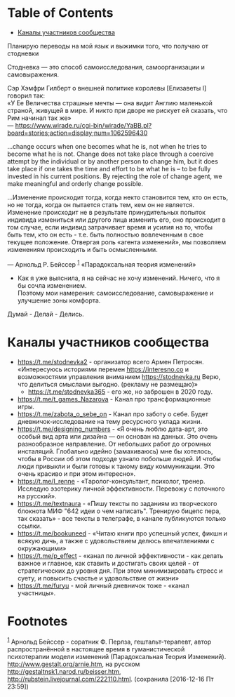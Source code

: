 
# Table of Contents

-   [Каналы участников сообщества](#org5fa42dd)

<div class="preview" id="org8409c42">
<p>
Планирую переводы на мой язык и выжимки того, что получаю от стодневки
</p>

</div>

Стодневка — это способ самоисследования, самоорганизации и самовыражения. 

<div class="epigraph" id="org76a5d75">
<p>
Cэр Хэмфри Гилберт о внешней политике королевы [Елизаветы I] говорил так:<br>
«У Ее Величества страшные мечты — она видит Англию маленькой страной, живущей в мире.  И никто при дворе не рискует ей сказать, что Рим начинал так же»<br>
&#x2014; <a href="https://www.wirade.ru/cgi-bin/wirade/YaBB.pl?board=stories;action=display;num=1062596430">https://www.wirade.ru/cgi-bin/wirade/YaBB.pl?board=stories;action=display;num=1062596430</a>
</p>

</div>

<div class="epigraph" id="org7b8c865">
<p>
&#x2026;change occurs when one becomes what he is, not when he tries to become what he is not. Change does not take place through a coercive attempt by the individual or by another person to change him, but it does take place if one takes the time and effort to be what he is &#x2013; to be fully invested in his current positions. By rejecting the role of change agent, we make meaningful and orderly change possible. 
</p>

<p>
&#x2026;Изменение происходит тогда, когда некто становится тем, кто он есть, но не тогда, когда он пытается стать тем, кем он не является. Изменение происходит не в результате принудительных попыток индивида измениться или другого лица изменить его, оно происходит в том случае, если индивид затрачивает время и усилия на то, чтобы быть тем, кто он есть - т.е. быть полностью вовлеченным в свое текущее положение. Отвергая роль «агента изменений», мы позволяем изменениям происходить и быть осмысленными.
</p>

<p>
&#x2014; Арнольд Р. Бейссер <sup><a id="fnr.1" name="fnr.1" class="footref" href="#fn.1" role="doc-backlink">1</a></sup> «Парадоксальная теория изменений»
</p>

</div>

-   Как я уже выяснила, я на сейчас не хочу изменений. Ничего, что я бы сочла изменением.  
    Поэтому мои намерения: самоисследование, самовыражение и улучшение зоны комфорта.

Думай - Делай - Делись.


<a id="org5fa42dd"></a>

# Каналы участников сообщества

-   <https://t.me/stodnevka2> - организатор всего Армен Петросян. «Интересуюсь историями перемен <https://interesno.co> и возможностями управления вниманием <https://stodnevka.ru> Верю, что делиться смыслами выгодно. (рекламу не размещаю)»
    -   <https://t.me/stodnevka365> - его же, но заброшен в 2020 году.
-   <https://t.me/t_games_Nazarova> - Канал про трансформационные игры.
-   <https://t.me/zabota_o_sebe_on> - Канал про заботу о себе. Будет дневничок-исследование на тему ресурсного уклада жизни.
-   <https://t.me/designing_numbers> - «Я очень люблю дата-арт, это особый вид арта или дизайна — он основан на данных. Это очень разнообразное направление. От небольших работ до огромных инсталяций. Глобально идейно (замахиваюсь) мне бы хотелось, чтобы в России об этом подходе узнало побольше людей. И чтобы люди привыкли и были готовы к такому виду коммуникации. Это очень красиво и при этом интересно».
-   <https://t.me/I_renne> - «Tаролог-консультант, психолог, тренер. Исследую эзотерику личной эффективности. Перевожу с поточного на русский».
-   <https://t.me/textnaura> - «Пишу тексты по заданиям из творческого блокнота МИФ  "642 идеи о чем написать". Тренирую бицепс пера, так сказать» - все тексты в телеграфе, в канале публикуются только ссылки.
-   <https://t.me/bookuneed> - «Читаю книги про успешный успех, фикшн и всякую дичь, а также с удовольствием делюсь впечатлениями с окружающими»
-   <https://t.me/p_effect> - «канал по личной эффективности - как делать важное и главное, как ставить и достигать своих целей - от стратегических до уровня дня. При этом минимизировать стресс и суету, и повысить счастье и удовольствие от жизни»
-   <https://t.me/furyu> - мой личный дневничок тоже - «канал участницы».


# Footnotes

<sup><a id="fn.1" name="fn.1" href="#fnr.1">1</a></sup> Арнольд Бейссер - соратник Ф. Перлза, гештальт-терапевт, автор распространённой в настоящее время в гуманистической психотерапии модели изменений (Парадоксальная Теория Изменений). <http://www.gestalt.org/arnie.htm>, на русском <http://gestaltnsk1.narod.ru/beisser.htm>, <http://rubstein.livejournal.com/222110.html>. (сохранила <span class="timestamp-wrapper"><span class="timestamp">[2016-12-16 Пт 23:59]</span></span>)
